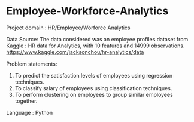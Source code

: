 # Employee-Workforce-Analytics

Project domain : HR/Employee/Worforce Analytics

Data Source:
The data considered was an employee profiles dataset from Kaggle : HR data for Analytics, with 10 features and 14999 observations.
https://www.kaggle.com/jacksonchou/hr-analytics/data

Problem statements:
1. To predict the satisfaction levels of employees using regression techniques.
2. To classify salary of employees using classification techniques.
3. To perform clustering on employees to group similar employees together.

Language : Python
